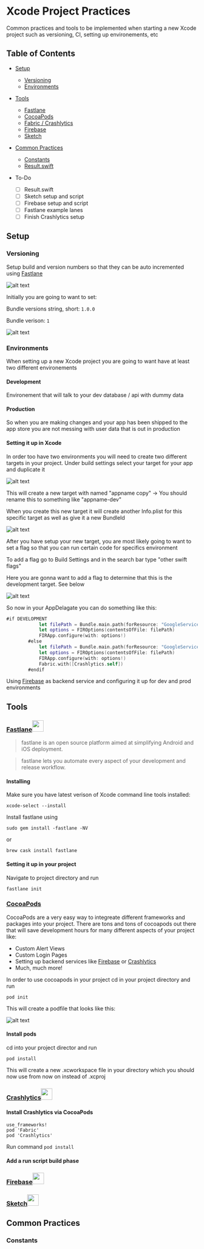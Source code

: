 # Xcode Project Practices
Common practices and tools to be implemented when starting a new Xcode project such as versioning, CI, setting up environements, etc 

## Table of Contents

* [Setup](#setup)
  * [Versioning](#versioning)
  * [Environments](#environments)
* [Tools](#tools)
  * [Fastlane](#fastlane)
  * [CocoaPods](#cocoapods)
  * [Fabric / Crashlytics](#crashlytics)
  * [Firebase](#firebase)
  * [Sketch](#sketch)
* [Common Practices](#common-practices)
  * [Constants](#constants)
  * [Result.swift](#result)
  
* To-Do
  - [ ] Result.swift
  - [ ] Sketch setup and script
  - [ ] Firebase setup and script
  - [ ] Fastlane example lanes
  - [ ] Finish Crashlytics setup

## Setup

### Versioning
Setup build and version numbers so that they can be auto incremented using [Fastlane](#fastlane)

![alt text](https://developer.apple.com/library/content/qa/qa1827/Art/QA1827_Versioning.png)

  Initially you are going to want to set: 

  Bundle versions string, short: `1.0.0`

  Bundle verison: `1`

![alt text](https://developer.apple.com/library/content/qa/qa1827/Art/QA1827_InfoPaneInXcode.png)

### Environments
When setting up a new Xcode project you are going to want have at least two different environements
#### Development
Environement that will talk to your dev database / api with dummy data

#### Production
So when you are making changes and your app has been shipped to the app store you are not messing with user data that is out in production

#### Setting it up in Xcode
In order too have two environments you will need to create two different targets in your project. 
Under build settings select your target for your app and duplicate it

![alt text](https://github.com/Julp04/Xcode-Project-Setup/blob/master/images/duplicate.png)

This will create a new target with named "appname copy" -> You should rename this to something like "appname-dev"

When you create this new target it will create another Info.plist for this specific target as well as give it a new BundleId

![alt text](https://github.com/Julp04/Xcode-Project-Setup/blob/master/images/dev-infoplist.png)

After you have setup your new target, you are most likely going to want to set a flag so that you can run certain code for specifics environment

To add a flag go to Build Settings and in the search bar type "other swift flags"

Here you are gonna want to add a flag to determine that this is the development target. See below

![alt text](https://github.com/Julp04/Xcode-Project-Setup/blob/master/images/swiftflags.png)

So now in your AppDelagate you can do something like this:

```swift
#if DEVELOPMENT
            let filePath = Bundle.main.path(forResource: "GoogleService-Info-DEV", ofType: "plist")!
            let options = FIROptions(contentsOfFile: filePath)
            FIRApp.configure(with: options!)
        #else
            let filePath = Bundle.main.path(forResource: "GoogleService-Info", ofType: "plist")!
            let options = FIROptions(contentsOfFile: filePath)
            FIRApp.configure(with: options!)
            Fabric.with([Crashlytics.self])
        #endif
```
Using [Firebase](#firebase) as backend service and configuring it up for dev and prod environments


## Tools

### [Fastlane](https://fastlane.tools/)<img src="https://avatars0.githubusercontent.com/u/11098337?s=400&v=4" width="30" height="30">
> fastlane is an open source platform aimed at simplifying Android and iOS deployment.

> fastlane lets you automate every aspect of your development and release workflow.

#### Installing
Make sure you have latest verison of Xcode command line tools installed:

`xcode-select --install`

Install fastlane using 

`sudo gem install -fastlane -NV` 

or

`brew cask install fastlane`

#### Setting it up in your project
Navigate to project directory and run

`fastlane init`

### [CocoaPods](https://cocoapods.org/)
CocoaPods are a very easy way to integreate different frameworks and packages into your project.
There are tons and tons of cocoapods out there that will save development hours for many different aspects of your project like:

* Custom Alert Views
* Custom Login Pages
* Setting up backend services like [Firebase](#firebase) or [Crashlytics](#crashlytics)
* Much, much more!

In order to use cocoapods in your project cd in your project directory and run

`pod init`

This will create a podfile that looks like this:

![alt text](https://github.com/Julp04/Xcode-Project-Setup/blob/master/images/podfile.png)

#### Install pods
cd into your project director and run

`pod install`

This will create a new .xcworkspace file in your directory which you should now use from now on instead of .xcproj


### [Crashlytics](https://fabric.io/kits/ios/crashlytics/install)<img src="https://a.slack-edge.com/7f1a0/plugins/crashlytics/assets/service_512.png" width="30" height="30">

#### Install Crashlytics via CocoaPods
```
use_frameworks!
pod 'Fabric'
pod 'Crashlytics'
```

Run command 
`pod install`

#### Add a run script build phase

### [Firebase](https://firebase.google.com/docs/ios/setup)<img src="https://firebase.google.com/_static/images/firebase/touchicon-180.png" width="30" height="30">

### [Sketch](https://sketchapp.com)<img src="https://www.sketchapp.com/images/press/sketch-press-kit/app-icons/sketch-mac-icon@2x.png" width="30" height="30">

## Common Practices

### Constants
